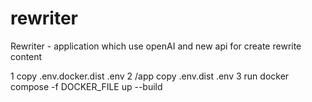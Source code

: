 # rewriter
Rewriter - application which use openAI and new api for create rewrite content


1 copy .env.docker.dist .env
2 /app copy .env.dist .env
3 run docker compose -f DOCKER_FILE up --build
